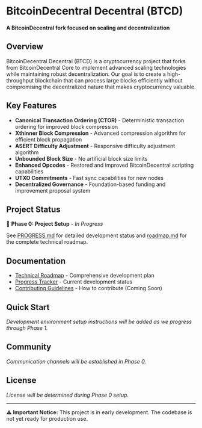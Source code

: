# BitcoinDecentral Decentral (BTCD)

**A BitcoinDecentral fork focused on scaling and decentralization**

## Overview

BitcoinDecentral Decentral (BTCD) is a cryptocurrency project that forks from BitcoinDecentral Core to implement advanced scaling technologies while maintaining robust decentralization. Our goal is to create a high-throughput blockchain that can process large blocks efficiently without compromising the decentralized nature that makes cryptocurrency valuable.

## Key Features

- **Canonical Transaction Ordering (CTOR)** - Deterministic transaction ordering for improved block compression
- **Xthinner Block Compression** - Advanced compression algorithm for efficient block propagation
- **ASERT Difficulty Adjustment** - Responsive difficulty adjustment algorithm
- **Unbounded Block Size** - No artificial block size limits
- **Enhanced Opcodes** - Restored and improved BitcoinDecentral scripting capabilities
- **UTXO Commitments** - Fast sync capabilities for new nodes
- **Decentralized Governance** - Foundation-based funding and improvement proposal system

## Project Status

🔴 **Phase 0: Project Setup** - *In Progress*

See [PROGRESS.md](./PROGRESS.md) for detailed development status and [roadmap.md](./roadmap.md) for the complete technical roadmap.

## Documentation

- [Technical Roadmap](./roadmap.md) - Comprehensive development plan
- [Progress Tracker](./PROGRESS.md) - Current development status
- [Contributing Guidelines](./CONTRIBUTING.md) - How to contribute (Coming Soon)

## Quick Start

*Development environment setup instructions will be added as we progress through Phase 1.*

## Community

*Communication channels will be established in Phase 0.*

## License

*License will be determined during Phase 0 setup.*

---

**⚠️ Important Notice:** This project is in early development. The codebase is not yet ready for production use.
